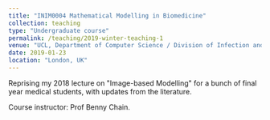 ```yaml
---
title: "INIM0004 Mathematical Modelling in Biomedicine"
collection: teaching
type: "Undergraduate course"
permalink: /teaching/2019-winter-teaching-1
venue: "UCL, Department of Computer Science / Division of Infection and Immunity"
date: 2019-01-23
location: "London, UK"
---
```


Reprising my 2018 lecture on "Image-based Modelling" for a bunch of final year medical students, with updates from the literature.

Course instructor: Prof Benny Chain.